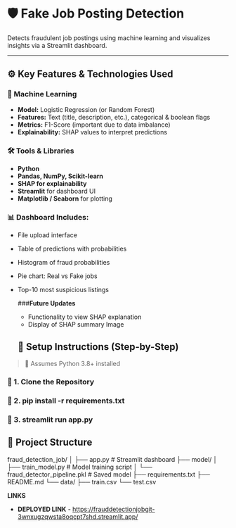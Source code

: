 # 🛡️ Fake Job Posting Detection

Detects fraudulent job postings using machine learning and visualizes insights via a Streamlit dashboard.

---

## ⚙️ Key Features & Technologies Used

### 🧠 Machine Learning
- **Model:** Logistic Regression (or Random Forest)
- **Features:** Text (title, description, etc.), categorical & boolean flags
- **Metrics:** F1-Score (important due to data imbalance)
- **Explainability:** SHAP values to interpret predictions

### 🛠️ Tools & Libraries
- **Python**
- **Pandas, NumPy, Scikit-learn**
- **SHAP for explainability**
- **Streamlit** for dashboard UI
- **Matplotlib / Seaborn** for plotting

### 📊 Dashboard Includes:
- File upload interface
- Table of predictions with probabilities
- Histogram of fraud probabilities
- Pie chart: Real vs Fake jobs
- Top-10 most suspicious listings

  ###**Future Updates**
  - Functionality to view SHAP explanation
  - Display of SHAP summary Image
 
  ## 🚀 Setup Instructions (Step-by-Step)

> 🔁 Assumes Python 3.8+ installed

### 📁 1. Clone the Repository
### 📁 2. pip install -r requirements.txt
### 📁 3. streamlit run app.py 
  

## 📁 Project Structure
fraud_detection_job/
│
├── app.py # Streamlit dashboard
├── model/
│ ├── train_model.py # Model training script
│ └── fraud_detector_pipeline.pkl # Saved model
├── requirements.txt
├── README.md
└── data/
├── train.csv
└── test.csv

**LINKS**
- **DEPLOYED LINK** - https://frauddetectionjobgit-3wnxugzqwsta8oqcpt7shd.streamlit.app/

